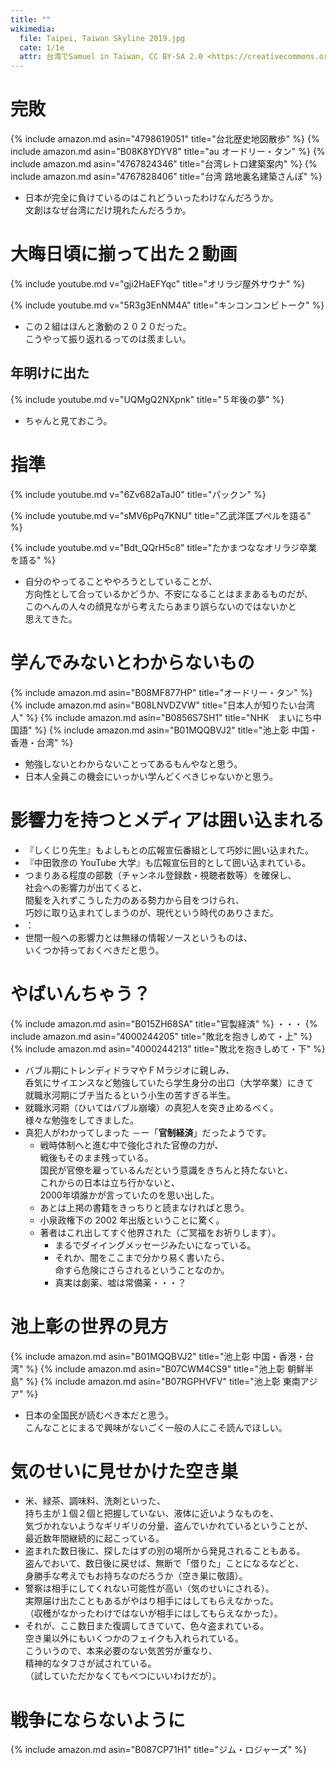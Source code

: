 ```yaml
---
title: ""
wikimedia:
  file: Taipei, Taiwan Skyline 2019.jpg
  cate: 1/1e
  attr: 台湾でSamuel in Taiwan, CC BY-SA 2.0 <https://creativecommons.org/licenses/by-sa/2.0>, via Wikimedia Commons
---
```

<!-- {% include amazon.md asin="4834000109" title="いやいやえん" %} -->

# 完敗

{% include amazon.md asin="4798619051" title="台北歴史地図散歩" %}
{% include amazon.md asin="B08K8YDYV8" title="au オードリー・タン" %}
{% include amazon.md asin="4767824346" title="台湾レトロ建築案内" %}
{% include amazon.md asin="4767828406" title="台湾 路地裏名建築さんぽ" %}

* 日本が完全に負けているのはこれどういったわけなんだろうか。  
  文創はなぜ台湾にだけ現れたんだろうか。


# 大晦日頃に揃って出た２動画

{% include youtube.md v="gji2HaEFYqc" title="オリラジ屋外サウナ" %}

{% include youtube.md v="5R3g3EnNM4A" title="キンコンコンビトーク" %}

* この２組はほんと激動の２０２０だった。  
  こうやって振り返れるってのは羨ましい。


## 年明けに出た

{% include youtube.md v="UQMgQ2NXpnk" title="５年後の夢" %}

* ちゃんと見ておこう。


# 指準

{% include youtube.md v="6Zv682aTaJ0" title="パックン" %}

{% include youtube.md v="sMV6pPq7KNU" title="乙武洋匡プペルを語る" %}

{% include youtube.md v="Bdt_QQrH5c8" title="たかまつななオリラジ卒業を語る" %}

* 自分のやってることややろうとしていることが、  
  方向性として合っているかどうか、不安になることはままあるものだが、  
  このへんの人々の顔見ながら考えたらあまり誤らないのではないかと  
  思えてきた。  


# 学んでみないとわからないもの

{% include amazon.md asin="B08MF877HP" title="オードリー・タン" %}
{% include amazon.md asin="B08LNVDZVW" title="日本人が知りたい台湾人" %}
{% include amazon.md asin="B0856S7SH1" title="NHK　まいにち中国語" %}
{% include amazon.md asin="B01MQQBVJ2" title="池上彰 中国・香港・台湾" %}

* 勉強しないとわからないことってあるもんやなと思う。
* 日本人全員この機会にいっかい学んどくべきじゃないかと思う。


# 影響力を持つとメディアは囲い込まれる

* 『しくじり先生』もよしもとの広報宣伝番組として巧妙に囲い込まれた。
* 『中田敦彦の YouTube 大学』も広報宣伝目的として囲い込まれている。
* つまりある程度の部数（チャンネル登録数・視聴者数等）を確保し、  
  社会への影響力が出てくると、  
  間髪を入れずこうした力のある勢力から目をつけられ、  
  巧妙に取り込まれてしまうのが、現代という時代のありさまだ。
* ：
* 世間一般への影響力とは無縁の情報ソースというものは、  
  いくつか持っておくべきだと思う。


# やばいんちゃう？

{% include amazon.md asin="B015ZH68SA" title="官製経済" %}
・・・
{% include amazon.md asin="4000244205" title="敗北を抱きしめて・上" %}
{% include amazon.md asin="4000244213" title="敗北を抱きしめて・下" %}

* バブル期にトレンディドラマやＦＭラジオに親しみ、  
  呑気にサイエンスなど勉強していたら学生身分の出口（大学卒業）にきて  
  就職氷河期にブチ当たるという小生の苦すぎる半生。
* 就職氷河期（ひいてはバブル崩壊）の真犯人を突き止めるべく。  
  様々な勉強をしてきました。
* 真犯人がわかってしまった －ー「**官制経済**」だったようです。  
  * 戦時体制へと進む中で強化された官僚の力が、  
    戦後もそのまま残っている。  
    国民が官僚を雇っているんだという意識をきちんと持たないと、  
    これからの日本は立ち行かないと、  
    2000年頃誰かが言っていたのを思い出した。
  * あとは上掲の書籍をきっちりと読まなければと思う。
  * 小泉政権下の 2002 年出版ということに驚く。
  * 著者はこれ出してすぐ他界された（ご冥福をお祈りします）。
    * まるでダイイングメッセージみたいになっている。
    * それか、闇をここまで分かり易く書いたら、  
      命すら危険にさらされるということなのか。
    * 真実は劇薬、嘘は常備薬・・・？


# 池上彰の世界の見方

{% include amazon.md asin="B01MQQBVJ2" title="池上彰 中国・香港・台湾" %}
{% include amazon.md asin="B07CWM4CS9" title="池上彰 朝鮮半島" %}
{% include amazon.md asin="B07RGPHVFV" title="池上彰 東南アジア" %}

* 日本の全国民が読むべき本だと思う。  
  こんなことにまるで興味がないごく一般の人にこそ読んでほしい。


# 気のせいに見せかけた空き巣

* 米、緑茶、調味料、洗剤といった、  
  持ち主が１個２個と把握していない、液体に近いようなものを、  
  気づかれないようなギリギリの分量、盗んでいかれているということが、  
  最近数年間継続的に起こっている。
* 盗まれた数日後に、探したはずの別の場所から発見されることもある。  
  盗んでおいて、数日後に戻せば、無断で「借りた」ことになるなどと、  
  身勝手な考えでもお持ちなのだろうか（空き巣に敬語）。
* 警察は相手にしてくれない可能性が高い（気のせいにされる）。  
  実際届け出たこともあるがやはり相手にはしてもらえなかった。  
  （収穫がなかったわけではないが相手にはしてもらえなかった）。
* それが、ここ数日また復調してきていて、色々盗まれている。  
  空き巣以外にもいくつかのフェイクも入れられている。  
  こういうので、本来必要のない気苦労が重なり、  
  精神的なタフさが試されている。  
  （試していただかなくてもべつにいいわけだが）。


# 戦争にならないように

{% include amazon.md asin="B087CP71H1" title="ジム・ロジャーズ" %}
